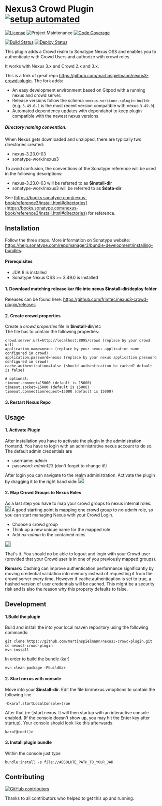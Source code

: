 # Nexus3 Crowd Plugin  [![setup automated][gitpod-shield]][gitpod]

[![License][license-shield]][license]
![Project Maintenance][maintenance-shield]
[![Code Coverage][codecov-shield]][codecov]

[![Build Status][build-status-shield]][build-status]
[![Deploy Status][deploy-status-shield]][deploy-status]

This plugin adds a Crowd realm to Sonatype Nexus OSS and enables you to authenticate with Crowd Users and authorize with crowd roles.

It works with Nexus 3.x and Crowd 2.x and 3.x.

This is a fork of great repo https://github.com/martinspielmann/nexus3-crowd-plugin.
The fork adds:
* An easy development environment based on Gitpod with a running nexus and crowd server.
* Release versions follow the schema ```<nexus-version>.<plugin-build>``` (e.g. ```3.49.0.1``` is the most recent version compatible with nexus ```3.49.0```).
* Automated dependency updates with dependabot to keep plugin compatible with the newest nexus versions.

##### Directory naming convention:
When Nexus gets downloaded and unzipped, there are typically two directories created:
* nexus-3.23.0-03
* sonatype-work/nexus3

To avoid confusion, the conventions of the Sonatype reference will be used in the following descriptions:
* nexus-3.23.0-03 will be referred to as **$install-dir**
* sonatype-work/nexus3 will be referred to as **$data-dir**

See [https://books.sonatype.com/nexus-book/reference3/install.html#directories](https://books.sonatype.com/nexus-book/reference3/install.html#directories) for reference.

## Installation

Follow the three steps.
More information on Sonatype website: https://help.sonatype.com/repomanager3/bundle-development/installing-bundles.

#### Prerequisites
* JDK 8 is installed
* Sonatype Nexus OSS >= 3.49.0 is installed 

#### 1. Download matching release kar file into nexus **$install-dir**/deploy folder 

Releases can be found here: https://github.com/frimtec/nexus3-crowd-plugin/releases

#### 2. Create crowd.properties

Create a *crowd.properties* file in **$install-dir**/etc<br/>
The file has to contain the following properties:
```
crowd.server.url=http://localhost:8095/crowd (replace by your crowd url)
application.name=nexus (replace by your nexus application name configured in crowd)
application.password=nexus (replace by your nexus application password configured in crowd)
cache.authentication=false (should authentication be cached? default is false)

# optional:
timeout.connect=15000 (default is 15000)
timeout.socket=15000 (default is 15000)
timeout.connectionrequest=15000 (default is 15000)
```

#### 3. Restart Nexus Repo

## Usage
#### 1. Activate Plugin
After installation you have to activate the plugin in the administration frontend.
You have to login with an administrative nexus account to do so. The default admin credentials are
* username: *admin*
* password: *admin123* (don't forget to change it!)

After login you can navigate to the realm administration.
Activate the plugin by dragging it to the right hand side:
<img style="border: 1px solid grey;" src='https://martinspielmann.de/pseudorandombullshitgenerator/wp-content/uploads/2018/01/nexus_crowd.png'>
#### 2. Map Crowd Groups to Nexus Roles
As a last step you have to map your crowd groups to nexus internal roles.
<img style="border: 1px solid grey;" src='https://martinspielmann.de/pseudorandombullshitgenerator/wp-content/uploads/2018/01/nexus-5.png'>
A good starting point is mapping one crowd group to *nx-admin* role, so you can start managing Nexus with your Crowd Login.
* Choose a crowd group
* Think up a new unique name for the mapped role
* Add *nx-admin* to the contained roles
<img style="border: 1px solid grey;" src='https://martinspielmann.de/pseudorandombullshitgenerator/wp-content/uploads/2018/01/nexus-6.png'>

That's it. You should no be able to logout and login with your Crowd user (provided that your Crowd user is in one of you previously mapped groups).

**Remark:** Caching can improve authentication performance significantly 
by moving credential validation into memory instead of requesting it from 
the crowd server every time.
However if cache.authentication is set to true, 
a hashed version of user credentials will be cached. 
This might be a security risk and is also the reason why this property defaults to false.

## Development

#### 1.Build the plugin
Build and install the into your local maven repository using the following commands:
```
git clone https://github.com/martinspielmann/nexus3-crowd-plugin.git
cd nexus3-crowd-plugin
mvn install
```

In order to build the bundle (kar)
```
mvn clean package -PbuildKar
```

#### 2. Start nexus with console
Move into your **$install-dir**. Edit the file bin/nexus.vmoptions to contain the following line
```
-Dkaraf.startLocalConsole=true
```
After that (re-)start nexus. It will then startup with an interactive console enabled. (If the console doesn't show up, you may hit the Enter key after startup).
Your console should look like this afterwards:
```
karaf@root()> 
```
  
#### 3. Install plugin bundle
  Within the console just type
  ```
  bundle:install -s file://ABSOLUTE_PATH_TO_YOUR_JAR
  ```

## Contributing
[![GitHub contributors](https://img.shields.io/github/contributors/frimtec/nexus3-crowd-plugin.svg)](https://github.com/frimtec/nexus3-crowd-plugin/graphs/contributors)

Thanks to all contributors who helped to get this up and running.

[gitpod-shield]: https://img.shields.io/badge/Gitpod-ready_to_code-orange?logo=gitpod
[gitpod]: https://gitpod.io/from-referrer/
[maintenance-shield]: https://img.shields.io/maintenance/yes/2023.svg
[license-shield]: https://img.shields.io/github/license/frimtec/nexus3-crowd-plugin.svg
[license]: https://opensource.org/licenses/Apache-2.0
[build-status-shield]: https://github.com/frimtec/nexus3-crowd-plugin/workflows/Build/badge.svg
[build-status]: https://github.com/frimtec/nexus3-crowd-plugin/actions?query=workflow%3ABuild
[deploy-status-shield]: https://github.com/frimtec/nexus3-crowd-plugin/workflows/Deploy%20release/badge.svg
[deploy-status]: https://github.com/frimtec/nexus3-crowd-plugin/actions?query=workflow%3A%22Deploy+release%22
[codecov-shield]: https://codecov.io/gh/frimtec/nexus3-crowd-plugin/branch/master-frimtec/graph/badge.svg?token=3LRAWVA25O
[codecov]: https://codecov.io/gh/frimtec/nexus3-crowd-plugin
